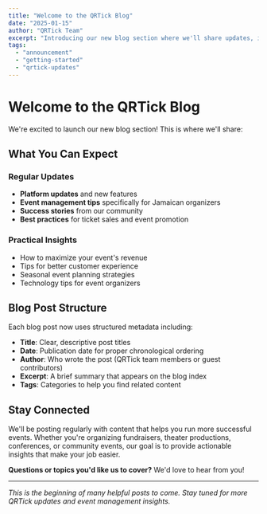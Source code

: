 ```yaml
---
title: "Welcome to the QRTick Blog"
date: "2025-01-15"
author: "QRTick Team"
excerpt: "Introducing our new blog section where we'll share updates, insights, and tips for successful event management in Jamaica."
tags:
  - "announcement"
  - "getting-started"
  - "qrtick-updates"
---
```


# Welcome to the QRTick Blog

We're excited to launch our new blog section! This is where we'll share:

## What You Can Expect

### Regular Updates
- **Platform updates** and new features
- **Event management tips** specifically for Jamaican organizers
- **Success stories** from our community
- **Best practices** for ticket sales and event promotion

### Practical Insights
- How to maximize your event's revenue
- Tips for better customer experience
- Seasonal event planning strategies
- Technology tips for event organizers

## Blog Post Structure

Each blog post now uses structured metadata including:

- **Title**: Clear, descriptive post titles
- **Date**: Publication date for proper chronological ordering
- **Author**: Who wrote the post (QRTick team members or guest contributors)
- **Excerpt**: A brief summary that appears on the blog index
- **Tags**: Categories to help you find related content

## Stay Connected

We'll be posting regularly with content that helps you run more successful events. Whether you're organizing fundraisers, theater productions, conferences, or community events, our goal is to provide actionable insights that make your job easier.

**Questions or topics you'd like us to cover?** We'd love to hear from you!

---

*This is the beginning of many helpful posts to come. Stay tuned for more QRTick updates and event management insights.* 